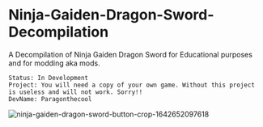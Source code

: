 # Ninja-Gaiden-Dragon-Sword-Decompilation
A Decompilation of Ninja Gaiden Dragon Sword for Educational purposes and for modding aka mods.


    Status: In Development
    Project: You will need a copy of your own game. Without this project is useless and will not work. Sorry!!
    DevName: Paragonthecool


    
  ![ninja-gaiden-dragon-sword-button-crop-1642652097618](https://github.com/ParagonXIIV/Ninja-Gaiden-Dragon-Sword-Decompilation/assets/87882906/260dec25-4a34-42ee-ba6c-d8e3866fbe39) 

    
